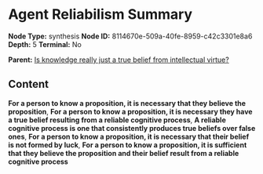 # Agent Reliabilism Summary

**Node Type:** synthesis
**Node ID:** 8114670e-509a-40fe-8959-c42c3301e8a6
**Depth:** 5
**Terminal:** No

**Parent:** [Is knowledge really just a true belief from intellectual virtue?](is-knowledge-really-just-a-true-belief-from-intellectual-virtue-antithesis-7eb4ef47-a622-4369-8a98-7e3fe98fc874.md)

## Content

**For a person to know a proposition, it is necessary that they believe the proposition**, **For a person to know a proposition, it is necessary they have a true belief resulting from a reliable cognitive process**, **A reliable cognitive process is one that consistently produces true beliefs over false ones**, **For a person to know a proposition, it is necessary that their belief is not formed by luck**, **For a person to know a proposition, it is sufficient that they believe the proposition and their belief result from a reliable cognitive process**
